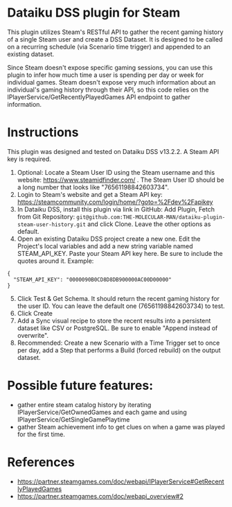 # Dataiku DSS plugin for Steam

This plugin utilizes Steam's RESTful API to gather the recent gaming history of a single Steam user and create a DSS Dataset. It is designed to be called on a recurring schedule (via Scenario time trigger) and appended to an existing dataset. 

Since Steam doesn't expose specific gaming sessions, you can use this plugin to infer how much time a user is spending per day or week for individual games. Steam doesn't expose very much information about an individual's gaming history through their API, so this code relies on the IPlayerService/GetRecentlyPlayedGames API endpoint to gather information.

# Instructions
This plugin was designed and tested on Dataiku DSS v13.2.2. A Steam API key is required.

1) Optional: Locate a Steam User ID using the Steam username and this website: https://www.steamidfinder.com/ . The Steam User ID should be a long number that looks like "76561198842603734".
2) Login to Steam's website and get a Steam API key: https://steamcommunity.com/login/home/?goto=%2Fdev%2Fapikey
3) In Dataiku DSS, install this plugin via link in GitHub: Add Plugin, Fetch from Git Repository: ```git@github.com:THE-MOLECULAR-MAN/dataiku-plugin-steam-user-history.git``` and click Clone. Leave the other options as default.
4) Open an existing Dataiku DSS project create a new one. Edit the Project's local variables and add a new string variable named STEAM_API_KEY. Paste your Steam API key here. Be sure to include the quotes around it. Example:
```
{
  "STEAM_API_KEY": "0000090B0CD8D8DB900000AC00D00000"
}
```
5) Click Test & Get Schema. It should return the recent gaming history for the user ID. You can leave the default one (76561198842603734) to test.
6) Click Create
7) Add a Sync visual recipe to store the recent results into a persistent dataset like CSV or PostgreSQL. Be sure to enable "Append instead of overwrite".
8) Recommended: Create a new Scenario with a Time Trigger set to once per day, add a Step that performs a Build (forced rebuild) on the output dataset.

# Possible future features:
* gather entire steam catalog history by iterating IPlayerService/GetOwnedGames and each game and using IPlayerService/GetSingleGamePlaytime
* gather Steam achievement info to get clues on when a game was played for the first time.

# References
* https://partner.steamgames.com/doc/webapi/IPlayerService#GetRecentlyPlayedGames
* https://partner.steamgames.com/doc/webapi_overview#2
